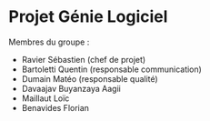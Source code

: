 # Projet Génie Logiciel

Membres du groupe : 
- Ravier Sébastien (chef de projet)
- Bartoletti Quentin (responsable communication)
- Dumain Matéo (responsable qualité)
- Davaajav Buyanzaya Aagii
- Maillaut Loïc
- Benavides Florian
